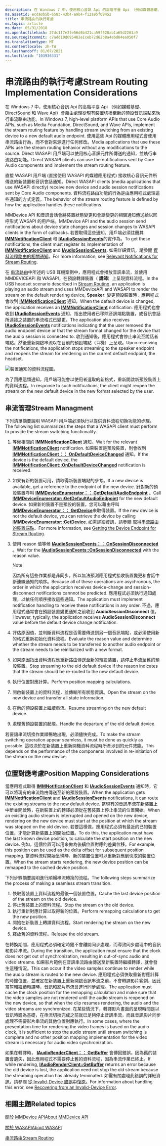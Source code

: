 ```yaml
---
description: 在 Windows 7 中，使用核心音訊 Api 的高階平臺 Api （例如媒體基礎、DirectSound 和 Wave Api）會藉由處理從現有裝置切換至新的預設音訊端點來執行串流路由功能。
ms.assetid: ecda0b5b-6583-43b4-a9b4-f12a95f09452
title: 串流路由的執行考慮
ms.topic: article
ms.date: 05/31/2018
ms.openlocfilehash: 27dc1f7e3fe56d6b421ca59f528ab1a65d2261a9
ms.sourcegitcommit: c7add10d695482e1ceb72d62b8a4ebd84ea050f7
ms.translationtype: MT
ms.contentlocale: zh-TW
ms.lasthandoff: 01/07/2021
ms.locfileid: "103936331"
---
```

# <a name="stream-routing-implementation-considerations"></a><span data-ttu-id="eeae8-103">串流路由的執行考慮</span><span class="sxs-lookup"><span data-stu-id="eeae8-103">Stream Routing Implementation Considerations</span></span>

<span data-ttu-id="eeae8-104">在 Windows 7 中，使用核心音訊 Api 的高階平臺 Api （例如媒體基礎、DirectSound 和 Wave Api）會藉由處理從現有裝置切換至新的預設音訊端點來執行串流路由功能。</span><span class="sxs-lookup"><span data-stu-id="eeae8-104">In Windows 7, high-level platform APIs that use Core Audio APIs, such as Media Foundation, DirectSound, and Wave APIs, implement the stream routing feature by handling stream switching from an existing device to a new default audio endpoint.</span></span> <span data-ttu-id="eeae8-105">使用這些 Api 的媒體應用程式會使用串流路由行為，而不會對來源進行任何修改。</span><span class="sxs-lookup"><span data-stu-id="eeae8-105">Media applications that use these APIs use the stream routing behavior without any modifications to the source.</span></span> <span data-ttu-id="eeae8-106">Direct WASAPI 用戶端可以使用核心音訊元件所傳送的通知，並執行串流路由功能。</span><span class="sxs-lookup"><span data-stu-id="eeae8-106">Direct WASAPI clients can use the notifications sent by Core Audio components and implement the stream routing feature.</span></span>

<span data-ttu-id="eeae8-107">直接 WASAPI 用戶端 (直接使用 WASAPI 的媒體應用程式) 接收核心音訊元件所傳送的新裝置和音訊會話通知。</span><span class="sxs-lookup"><span data-stu-id="eeae8-107">Direct WASAPI clients (media applications that use WASAPI directly) receive new device and audio session notifications sent by Core Audio components.</span></span> <span data-ttu-id="eeae8-108">資料流程路由功能的行為是由應用程式處理這些通知的方式定義。</span><span class="sxs-lookup"><span data-stu-id="eeae8-108">The behavior of the stream routing feature is defined by how the application handles these notifications.</span></span>

<span data-ttu-id="eeae8-109">MMDevice API 和音訊會話會將裝置狀態變更和會話變更的相關通知傳送給以回呼形式 WASAPI 的用戶端。</span><span class="sxs-lookup"><span data-stu-id="eeae8-109">MMDevice API and the audio session send notifications about device state changes and session changes to WASAPI clients in the form of callbacks.</span></span> <span data-ttu-id="eeae8-110">若要取得這些通知，用戶端必須註冊其 [**IMMNotificationClient**](/windows/desktop/api/Mmdeviceapi/nn-mmdeviceapi-immnotificationclient) 和 [**IAudioSessionEvents**](/windows/desktop/api/Audiopolicy/nn-audiopolicy-iaudiosessionevents)的實作為。</span><span class="sxs-lookup"><span data-stu-id="eeae8-110">To get these notifications, the client must register its implementation of [**IMMNotificationClient**](/windows/desktop/api/Mmdeviceapi/nn-mmdeviceapi-immnotificationclient) and [**IAudioSessionEvents**](/windows/desktop/api/Audiopolicy/nn-audiopolicy-iaudiosessionevents).</span></span> <span data-ttu-id="eeae8-111">如需詳細資訊，請參閱 [資料流程路由的相關通知](relevant-device-notifications-for-stream-routing.md)。</span><span class="sxs-lookup"><span data-stu-id="eeae8-111">For more information, see [Relevant Notifications for Stream Routing](relevant-device-notifications-for-stream-routing.md).</span></span>

<span data-ttu-id="eeae8-112">在 [串流路由](stream-routing.md)中所述的 USB 耳機案例中，應用程式會播放音訊串流，並使用 MMDEVICEAPI 和 WASAPI，在預設轉譯裝置（ **講師**）上呈現資料流程。</span><span class="sxs-lookup"><span data-stu-id="eeae8-112">In the USB headset scenario described in [Stream Routing](stream-routing.md), an application is playing an audio stream and uses MMDeviceAPI and WASAPI to render the stream on the default rendering device, **Speaker**.</span></span> <span data-ttu-id="eeae8-113">變更預設裝置時，應用程式會收到 [**IMMNotificationClient**](/windows/desktop/api/Mmdeviceapi/nn-mmdeviceapi-immnotificationclient) 通知。</span><span class="sxs-lookup"><span data-stu-id="eeae8-113">When the default device is changed, the application receives an [**IMMNotificationClient**](/windows/desktop/api/Mmdeviceapi/nn-mmdeviceapi-immnotificationclient) notification.</span></span> <span data-ttu-id="eeae8-114">應用程式也會收到 [**IAudioSessionEvents**](/windows/desktop/api/Audiopolicy/nn-audiopolicy-iaudiosessionevents) 通知，指出使用者已移除音訊端點裝置，或音訊會話所連接之裝置的串流格式已變更。</span><span class="sxs-lookup"><span data-stu-id="eeae8-114">The application also receives [**IAudioSessionEvents**](/windows/desktop/api/Audiopolicy/nn-audiopolicy-iaudiosessionevents) notifications indicating that the user removed the audio endpoint device or that the stream format changed for the device that the audio session is connected to.</span></span> <span data-ttu-id="eeae8-115">收到通知後，應用程式會停止串流至說話者端點，然後重新開啟串流以在目前的預設端點（耳機）上呈現。</span><span class="sxs-lookup"><span data-stu-id="eeae8-115">Upon receiving the notifications, the application stops streaming to the speaker endpoint and reopens the stream for rendering on the current default endpoint, the headset.</span></span>

![裝置通知的資料流程圖。](images/stream-routing.gif)

<span data-ttu-id="eeae8-117">為了回應這類通知，用戶端可能會以使用者選取的新格式，重新開啟新預設裝置上的資料流程。</span><span class="sxs-lookup"><span data-stu-id="eeae8-117">In response to such notifications, the client might reopen the stream on the new default device in the new format selected by the user.</span></span>

## <a name="stream-managment"></a><span data-ttu-id="eeae8-118">串流管理</span><span class="sxs-lookup"><span data-stu-id="eeae8-118">Stream Managment</span></span>

<span data-ttu-id="eeae8-119">下列清單摘要說明 WASAPI 用戶端必須執行以提供資料流程切換功能的步驟。</span><span class="sxs-lookup"><span data-stu-id="eeae8-119">The following list summarizes the steps that a WASAPI client must perform to provide the stream switching functionality.</span></span>

1.  <span data-ttu-id="eeae8-120">等候相關的 [**IMMNotificationClient**](/windows/desktop/api/Mmdeviceapi/nn-mmdeviceapi-immnotificationclient) 通知。</span><span class="sxs-lookup"><span data-stu-id="eeae8-120">Wait for the relevant [**IMMNotificationClient**](/windows/desktop/api/Mmdeviceapi/nn-mmdeviceapi-immnotificationclient) notification.</span></span> <span data-ttu-id="eeae8-121">如果裝置是預設裝置，則會收到 [**IMMNotificationClient：： OnDefaultDeviceChanged**](/windows/desktop/api/Mmdeviceapi/nf-mmdeviceapi-immnotificationclient-ondefaultdevicechanged) 通知。</span><span class="sxs-lookup"><span data-stu-id="eeae8-121">If the device is the default device, the [**IMMNotificationClient::OnDefaultDeviceChanged**](/windows/desktop/api/Mmdeviceapi/nf-mmdeviceapi-immnotificationclient-ondefaultdevicechanged) notification is received.</span></span>
2.  <span data-ttu-id="eeae8-122">如果有新的裝置可用，請取得新裝置端點的參考。</span><span class="sxs-lookup"><span data-stu-id="eeae8-122">If a new device is available, get a reference to the endpoint of the new device.</span></span> <span data-ttu-id="eeae8-123">針對新的預設裝置呼叫 [**IMMDeviceEnumerator：： GetDefaultAudioEndpoint**](/windows/desktop/api/Mmdeviceapi/nf-mmdeviceapi-immdeviceenumerator-getdefaultaudioendpoint) 。</span><span class="sxs-lookup"><span data-stu-id="eeae8-123">Call [**IMMDeviceEnumerator::GetDefaultAudioEndpoint**](/windows/desktop/api/Mmdeviceapi/nf-mmdeviceapi-immdeviceenumerator-getdefaultaudioendpoint) for the new default device.</span></span> <span data-ttu-id="eeae8-124">如果新的裝置不是預設的裝置，您可以藉由呼叫 [**IMMDeviceEnumerator：： GetDevice**](/windows/desktop/api/Mmdeviceapi/nf-mmdeviceapi-immdeviceenumerator-getdevice)來取得裝置。</span><span class="sxs-lookup"><span data-stu-id="eeae8-124">If the new device is not the default device, you can retrieve the device by calling [**IMMDeviceEnumerator::GetDevice**](/windows/desktop/api/Mmdeviceapi/nf-mmdeviceapi-immdeviceenumerator-getdevice).</span></span> <span data-ttu-id="eeae8-125">如需詳細資訊，請參閱 [取得串流路由的裝置端點](getting-the-default-device-endpoint-for-stream-routing.md)。</span><span class="sxs-lookup"><span data-stu-id="eeae8-125">For more information, see [Getting the Device Endpoint for Stream Routing](getting-the-default-device-endpoint-for-stream-routing.md).</span></span>
3.  <span data-ttu-id="eeae8-126">使用 reason 值等候 [**IAudioSessionEvents：： OnSessionDisconnected**](/windows/desktop/api/Audiopolicy/nf-audiopolicy-iaudiosessionevents-onsessiondisconnected) 。</span><span class="sxs-lookup"><span data-stu-id="eeae8-126">Wait for the [**IAudioSessionEvents::OnSessionDisconnected**](/windows/desktop/api/Audiopolicy/nf-audiopolicy-iaudiosessionevents-onsessiondisconnected) with the reason value.</span></span>
    > [!Note]  
    > <span data-ttu-id="eeae8-127">因為所有這些作業都是非同步，所以無法預測應用程式接收裝置變更和會話中斷連線通知的順序。</span><span class="sxs-lookup"><span data-stu-id="eeae8-127">Because all of these operations are asychronous, the order in which the application receives device-change and session-disconnect notifications cannnot be predicted.</span></span> <span data-ttu-id="eeae8-128">應用程式必須執行通知處理，以依任何順序接收這些通知。</span><span class="sxs-lookup"><span data-stu-id="eeae8-128">The application must implement notification handling to receive these notifications in any order.</span></span> <span data-ttu-id="eeae8-129">不過，應用程式通常會在預設裝置變更通知之前收到 **AudioSessionDisconnect** 值。</span><span class="sxs-lookup"><span data-stu-id="eeae8-129">However, typically, the application receives **AudioSessionDisconnect** value before the default device change notification.</span></span>

     

4.  <span data-ttu-id="eeae8-130">評估原因值，並判斷資料流程是否需要傳送到另一個音訊端點，或必須使用新的格式重新初始化資料流程。</span><span class="sxs-lookup"><span data-stu-id="eeae8-130">Evaluate the reason value and determine whether the stream needs to be transferred to another audio endpoint or the stream needs to be reinitialized with a new format.</span></span>
5.  <span data-ttu-id="eeae8-131">如果原因指出資料流程應重新路由傳送至新的預設裝置，請停止串流至舊的預設裝置。</span><span class="sxs-lookup"><span data-stu-id="eeae8-131">Stop streaming to the old default device if the reason indicates that the stream should be re-routed to the new default device.</span></span>
6.  <span data-ttu-id="eeae8-132">執行位置對應計算。</span><span class="sxs-lookup"><span data-stu-id="eeae8-132">Perform position mapping calculations.</span></span>
7.  <span data-ttu-id="eeae8-133">開啟新裝置上的資料流程，並傳輸所有狀態資訊。</span><span class="sxs-lookup"><span data-stu-id="eeae8-133">Open the stream on the new device and transfer all state information.</span></span>
8.  <span data-ttu-id="eeae8-134">在新的預設裝置上繼續串流。</span><span class="sxs-lookup"><span data-stu-id="eeae8-134">Resume streaming on the new default device.</span></span>
9.  <span data-ttu-id="eeae8-135">處理舊預設裝置的起飛。</span><span class="sxs-lookup"><span data-stu-id="eeae8-135">Handle the departure of the old default device.</span></span>

<span data-ttu-id="eeae8-136">若要讓串流切換作業順暢地出現，必須儘快完成。</span><span class="sxs-lookup"><span data-stu-id="eeae8-136">To make the stream switching operation appear seamless, it must be done as quickly as possible.</span></span> <span data-ttu-id="eeae8-137">這取決於在新裝置上重新開機資料流程時所牽涉到的元件效能。</span><span class="sxs-lookup"><span data-stu-id="eeae8-137">This depends on the performance of the components involved in re-initiation of the stream on the new device.</span></span>

## <a name="position-mapping-considerations"></a><span data-ttu-id="eeae8-138">位置對應考慮</span><span class="sxs-lookup"><span data-stu-id="eeae8-138">Position Mapping Considerations</span></span>

<span data-ttu-id="eeae8-139">當應用程式取得 [**IMMNotificationClient**](/windows/desktop/api/Mmdeviceapi/nn-mmdeviceapi-immnotificationclient) 和 [**IAudioSessionEvents**](/windows/desktop/api/Audiopolicy/nn-audiopolicy-iaudiosessionevents) 通知時，它可以將現有的串流路由傳送至新的預設裝置。</span><span class="sxs-lookup"><span data-stu-id="eeae8-139">When the application gets [**IMMNotificationClient**](/windows/desktop/api/Mmdeviceapi/nn-mmdeviceapi-immnotificationclient) and [**IAudioSessionEvents**](/windows/desktop/api/Audiopolicy/nn-audiopolicy-iaudiosessionevents) notifications, it can route the existing streams to the new default device.</span></span> <span data-ttu-id="eeae8-140">當現有的音訊串流在新裝置上中斷並開啟時，在新裝置上的轉譯必須從在舊裝置上停止串流的位置開始。</span><span class="sxs-lookup"><span data-stu-id="eeae8-140">When an existing audio stream is interrupted and opened on the new device, rendering on the new device must start at the position at which the stream was stopped on the old device.</span></span> <span data-ttu-id="eeae8-141">若要這樣做，應用程式必須有最近的已知裝置位置，才能計算新裝置上的開始位置。</span><span class="sxs-lookup"><span data-stu-id="eeae8-141">To do this, the application must have the last known device position, to calculate the start position on the new device.</span></span> <span data-ttu-id="eeae8-142">例如，這個位置可以用來做為後續位置對應的差異位移。</span><span class="sxs-lookup"><span data-stu-id="eeae8-142">For example, this position can be used as the delta offset for subsequent position mapping.</span></span> <span data-ttu-id="eeae8-143">當資料流程開始呈現時，新的裝置位置可以重新對應到快取的裝置位置。</span><span class="sxs-lookup"><span data-stu-id="eeae8-143">When the stream starts rendering, the new device position can be remapped to the cached device position.</span></span>

<span data-ttu-id="eeae8-144">下列步驟摘要說明進行順暢串流轉換的流程。</span><span class="sxs-lookup"><span data-stu-id="eeae8-144">The following steps summarize the process of making a seamless stream transition.</span></span>

1.  <span data-ttu-id="eeae8-145">快取舊裝置上資料流程的最後一個裝置位置。</span><span class="sxs-lookup"><span data-stu-id="eeae8-145">Cache the last device position of the stream on the old device.</span></span>
2.  <span data-ttu-id="eeae8-146">停止舊裝置上的資料流程。</span><span class="sxs-lookup"><span data-stu-id="eeae8-146">Stop the stream on the old device.</span></span>
3.  <span data-ttu-id="eeae8-147">執行重新對應計算以取得新的位置。</span><span class="sxs-lookup"><span data-stu-id="eeae8-147">Perform remapping calculations to get the new position.</span></span>
4.  <span data-ttu-id="eeae8-148">開始在新裝置上轉譯資料流程。</span><span class="sxs-lookup"><span data-stu-id="eeae8-148">Start rendering the stream on the new device.</span></span>
5.  <span data-ttu-id="eeae8-149">釋放舊的資料流程。</span><span class="sxs-lookup"><span data-stu-id="eeae8-149">Release the old stream.</span></span>

<span data-ttu-id="eeae8-150">在轉換期間，應用程式必須確定時鐘不會離開同步處理，而導致同步處理中的音訊和影片串流。</span><span class="sxs-lookup"><span data-stu-id="eeae8-150">During the transition, the application must ensure that the clock does not get out of synchronization, resulting in out-of-sync audio and video streams.</span></span> <span data-ttu-id="eeae8-151">如果影片範例在音訊串流路由傳送至新裝置時繼續轉譯，就會發生這種情況。</span><span class="sxs-lookup"><span data-stu-id="eeae8-151">This can occur if the video samples continue to render while the audio stream is routed to the new device.</span></span> <span data-ttu-id="eeae8-152">應用程式必須快取重新對應計算的時鐘位置，並確定在新裝置上重新開啟音訊串流之前，不會轉譯影片範例，因此當剪輯繼續轉譯時，音訊和影片串流會進行同步處理。</span><span class="sxs-lookup"><span data-stu-id="eeae8-152">The application must cache the clock position for the remapping calculation and make sure that the video samples are not rendered until the audio stream is reopened on the new device, so that when the clip resumes rendering, the audio and the video streams are synchronized.</span></span> <span data-ttu-id="eeae8-153">在某些情況下，轉譯影片畫面的呈現時間是以音訊時鐘為基礎，在串流切換完成之前就已足夠停止音訊串流，而且音訊影片同步處理不需要影片串流的其他位置對應執行。</span><span class="sxs-lookup"><span data-stu-id="eeae8-153">In some cases, where the presentation time for rendering the video frames is based on the audio clock, it is sufficient to stop the audio stream until stream switching is complete and no other position mapping implementation for the video stream is necessary for audio video synchronization.</span></span>

<span data-ttu-id="eeae8-154">如果在轉譯時， [**IAudioRenderClient：： GetBuffer**](/windows/desktop/api/Audioclient/nf-audioclient-iaudiorenderclient-getbuffer) 會傳回錯誤，因為舊的裝置會遺失，因此應用程式不需要停止舊的資料流程，因為串流作業已終止。</span><span class="sxs-lookup"><span data-stu-id="eeae8-154">If while rendering, [**IAudioRenderClient::GetBuffer**](/windows/desktop/api/Audioclient/nf-audioclient-iaudiorenderclient-getbuffer) returns an error because the old device is lost, the application need not stop the old stream because the streaming operation has already terminated.</span></span> <span data-ttu-id="eeae8-155">如需有關處理此錯誤的詳細資訊，請參閱 [從 Invalid-Device 錯誤中復原](recovering-from-an-invalid-device-error.md)。</span><span class="sxs-lookup"><span data-stu-id="eeae8-155">For information about handling this error, see [Recovering from an Invalid-Device Error](recovering-from-an-invalid-device-error.md).</span></span>

## <a name="related-topics"></a><span data-ttu-id="eeae8-156">相關主題</span><span class="sxs-lookup"><span data-stu-id="eeae8-156">Related topics</span></span>

<dl> <dt>

[<span data-ttu-id="eeae8-157">關於 MMDevice API</span><span class="sxs-lookup"><span data-stu-id="eeae8-157">About MMDevice API</span></span>](mmdevice-api.md)
</dt> <dt>

[<span data-ttu-id="eeae8-158">關於 WASAPI</span><span class="sxs-lookup"><span data-stu-id="eeae8-158">About WASAPI</span></span>](wasapi.md)
</dt> <dt>

[<span data-ttu-id="eeae8-159">串流路由</span><span class="sxs-lookup"><span data-stu-id="eeae8-159">Stream Routing</span></span>](stream-routing.md)
</dt> </dl>

 

 



